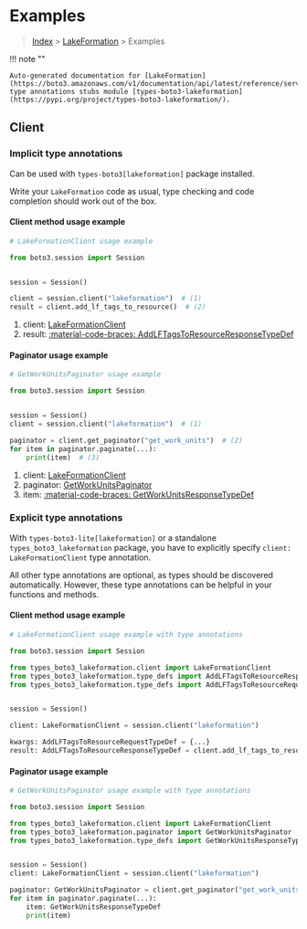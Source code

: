 # Examples

> [Index](../README.md) > [LakeFormation](./README.md) > Examples

!!! note ""

    Auto-generated documentation for [LakeFormation](https://boto3.amazonaws.com/v1/documentation/api/latest/reference/services/lakeformation.html#lakeformation)
    type annotations stubs module [types-boto3-lakeformation](https://pypi.org/project/types-boto3-lakeformation/).

## Client

### Implicit type annotations

Can be used with `types-boto3[lakeformation]` package installed.

Write your `LakeFormation` code as usual,
type checking and code completion should work out of the box.


#### Client method usage example

```python
# LakeFormationClient usage example

from boto3.session import Session


session = Session()

client = session.client("lakeformation")  # (1)
result = client.add_lf_tags_to_resource()  # (2)
```

1. client: [LakeFormationClient](./client.md)
2. result: [:material-code-braces: AddLFTagsToResourceResponseTypeDef](./type_defs.md#addlftagstoresourceresponsetypedef)



#### Paginator usage example

```python
# GetWorkUnitsPaginator usage example

from boto3.session import Session


session = Session()
client = session.client("lakeformation")  # (1)

paginator = client.get_paginator("get_work_units")  # (2)
for item in paginator.paginate(...):
    print(item)  # (3)
```

1. client: [LakeFormationClient](./client.md)
2. paginator: [GetWorkUnitsPaginator](./paginators.md#getworkunitspaginator)
3. item: [:material-code-braces: GetWorkUnitsResponseTypeDef](./type_defs.md#getworkunitsresponsetypedef)




### Explicit type annotations

With `types-boto3-lite[lakeformation]`
or a standalone `types_boto3_lakeformation` package, you have to explicitly specify `client: LakeFormationClient` type annotation.

All other type annotations are optional, as types should be discovered automatically.
However, these type annotations can be helpful in your functions and methods.


#### Client method usage example

```python
# LakeFormationClient usage example with type annotations

from boto3.session import Session

from types_boto3_lakeformation.client import LakeFormationClient
from types_boto3_lakeformation.type_defs import AddLFTagsToResourceResponseTypeDef
from types_boto3_lakeformation.type_defs import AddLFTagsToResourceRequestTypeDef


session = Session()

client: LakeFormationClient = session.client("lakeformation")

kwargs: AddLFTagsToResourceRequestTypeDef = {...}
result: AddLFTagsToResourceResponseTypeDef = client.add_lf_tags_to_resource(**kwargs)
```



#### Paginator usage example

```python
# GetWorkUnitsPaginator usage example with type annotations

from boto3.session import Session

from types_boto3_lakeformation.client import LakeFormationClient
from types_boto3_lakeformation.paginator import GetWorkUnitsPaginator
from types_boto3_lakeformation.type_defs import GetWorkUnitsResponseTypeDef


session = Session()
client: LakeFormationClient = session.client("lakeformation")

paginator: GetWorkUnitsPaginator = client.get_paginator("get_work_units")
for item in paginator.paginate(...):
    item: GetWorkUnitsResponseTypeDef
    print(item)
```




